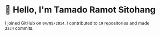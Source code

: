 # :wave: Hello, I'm Tamado Ramot Sitohang

I joined GitHub on `04/05/2014`. I contributed to `19` repositories and made `2234` commits.

